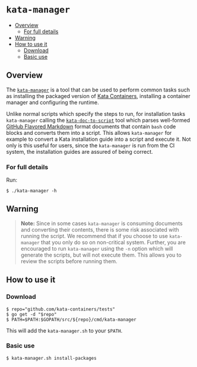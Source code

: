 # `kata-manager`

* [Overview](#overview)
    * [For full details](#for-full-details)
* [Warning](#warning)
* [How to use it](#how-to-use-it)
    * [Download](#download)
    * [Basic use](#basic-use)

## Overview

The [`kata-manager`](kata-manager.sh) is a tool that can be used to perform
common tasks such as installing the packaged version of [Kata
Containers](https://github.com/kata-containers), installing a container
manager and configuring the runtime.

Unlike normal scripts which specify the steps to run, for installation tasks
`kata-manager` calling the [`kata-doc-to-script`](/.ci/kata-doc-to-script.sh)
tool which parses well-formed [GitHub Flavored
Markdown](https://github.github.com/gfm) format documents that contain `bash`
code blocks and converts them into a script. This allows `kata-manager` for
example to convert a Kata installation guide into a script and execute it. Not
only is this useful for users, since the `kata-manager` is run from the CI
system, the installation guides are assured of being correct.

### For full details

Run:

```
$ ./kata-manager -h
```

## Warning

> **Note:** Since in some cases `kata-manager` is consuming documents and
> converting their contents, there is some risk associated with running the
> script. We recommend that if you choose to use `kata-manager` that you only
> do so on non-critical system. Further, you are encouraged to run
> `kata-manager` using the `-n` option which will generate the scripts, but
> will not execute them. This allows you to review the scripts before running
> them.

## How to use it

### Download

```
$ repo="github.com/kata-containers/tests"
$ go get -d "$repo"
$ PATH=$PATH:$GOPATH/src/${repo}/cmd/kata-manager
```

This will add the `kata-manager.sh` to your `$PATH`.

### Basic use

```
$ kata-manager.sh install-packages
```
